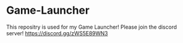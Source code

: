 # Game-Launcher
This repositry is used for my Game Launcher!
Please join the discord server!
https://discord.gg/zWS5E89WN3
